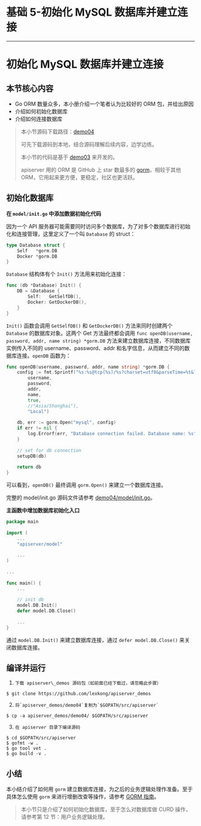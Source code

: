 
# 基础 5-初始化 MySQL 数据库并建立连接
---

# 初始化 MySQL 数据库并建立连接

## 本节核心内容

- Go ORM 数量众多，本小册介绍一个笔者认为比较好的 ORM 包，并给出原因
- 介绍如何初始化数据库
- 介绍如何连接数据库

> 本小节源码下载路径：[demo04](https://github.com/lexkong/apiserver_demos/tree/master/demo04)
> 
> 可先下载源码到本地，结合源码理解后续内容，边学边练。
> 
> 本小节的代码是基于 [demo03](https://github.com/lexkong/apiserver_demos/tree/master/demo03) 来开发的。
> 
> apiserver 用的 ORM 是 GitHub 上 star 数最多的 [gorm](https://github.com/jinzhu/gorm)，相较于其他 ORM，它用起来更方便，更稳定，社区也更活跃。

## 初始化数据库

**在 `model/init.go` 中添加数据初始化代码**

因为一个 API 服务器可能需要同时访问多个数据库，为了对多个数据库进行初始化和连接管理，这里定义了一个叫 `Database` 的 struct：

```go
type Database struct {
    Self   *gorm.DB
    Docker *gorm.DB
} 
```

`Database` 结构体有个 `Init()` 方法用来初始化连接：

```go
func (db *Database) Init() {
    DB = &Database {
        Self:   GetSelfDB(),
        Docker: GetDockerDB(),
    }
} 
```

`Init()` 函数会调用 `GetSelfDB()` 和 `GetDockerDB()` 方法来同时创建两个 `Database` 的数据库对象。这两个 Get 方法最终都会调用 `func openDB(username, password, addr, name string) *gorm.DB` 方法来建立数据库连接，不同数据库实例传入不同的 username、password、addr 和名字信息，从而建立不同的数据库连接。`openDB` 函数为：

```go
func openDB(username, password, addr, name string) *gorm.DB {
    config := fmt.Sprintf("%s:%s@tcp(%s)/%s?charset=utf8&parseTime=%t&loc=%s",
        username,   
        password,   
        addr,
        name,
        true,
        //"Asia/Shanghai"),
        "Local")    
       
    db, err := gorm.Open("mysql", config)
    if err != nil { 
        log.Errorf(err, "Database connection failed. Database name: %s", name)
    }  
       
    // set for db connection
    setupDB(db)     
       
    return db
}      
```

可以看到，`openDB()` 最终调用 `gorm.Open()` 来建立一个数据库连接。

完整的 model/init.go 源码文件请参考 [demo04/model/init.go](https://github.com/lexkong/apiserver_demos/tree/master/demo04)。

**主函数中增加数据库初始化入口**

```go
package main
        
import (
    ...
    "apiserver/model"
        
    ...
)       
        
...      
        
func main() {
    ...
    
    // init db
    model.DB.Init()
    defer model.DB.Close()
        
    ...
}
```

通过 `model.DB.Init()` 来建立数据库连接，通过 `defer model.DB.Close()` 来关闭数据库连接。

## 编译并运行

 1.     下载 apiserver\_demos 源码包（如前面已经下载过，请忽略此步骤）

```
$ git clone https://github.com/lexkong/apiserver_demos
```

 2.     将`apiserver_demos/demo04`复制为`$GOPATH/src/apiserver`

```
$ cp -a apiserver_demos/demo04/ $GOPATH/src/apiserver
```

 3.     在 apiserver 目录下编译源码

```
$ cd $GOPATH/src/apiserver
$ gofmt -w .
$ go tool vet .
$ go build -v .
```

## 小结

本小结介绍了如何用 `gorm` 建立数据库连接，为之后的业务逻辑处理作准备。至于具体怎么使用 `gorm` 来进行增删改查等操作，请参考 [GORM 指南](http://gorm.io/zh_CN/docs/index.html)。

> 本小节只是介绍了如何初始化数据库，至于怎么对数据库做 CURD 操作，请参考第 12 节：用户业务逻辑处理。
    